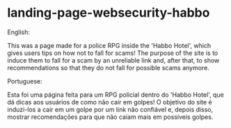 # landing-page-websecurity-habbo

English: 

This was a page made for a police RPG inside the 'Habbo Hotel', which gives users tips on how not to fall for scams! The purpose of the site is to induce them to fall for a scam by an unreliable link and, after that, to show recommendations so that they do not fall for possible scams anymore.

Portuguese: 

Esta foi uma página feita para um RPG policial dentro do 'Habbo Hotel', que dá dicas aos usuários de como não cair em golpes! O objetivo do site é induzi-los a cair em um golpe por um link não confiável e, depois disso, mostrar recomendações para que não caiam mais em possíveis golpes.
